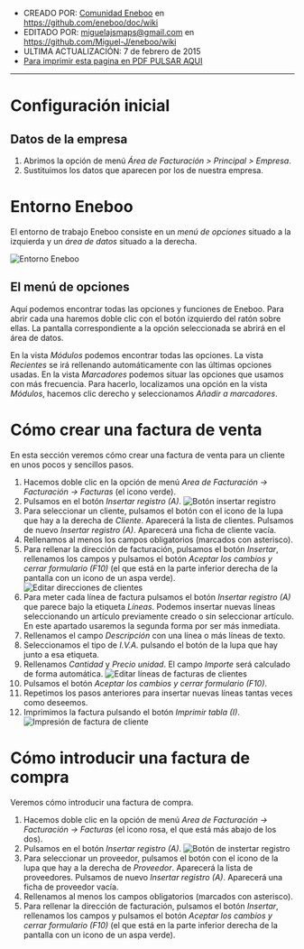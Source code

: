 * CREADO POR: [Comunidad Eneboo](http://www.eneboo.org) en https://github.com/eneboo/doc/wiki
* EDITADO POR: miguelajsmaps@gmail.com en https://github.com/Miguel-J/eneboo/wiki
* ULTIMA ACTUALIZACIÓN: 7 de febrero de 2015
* [Para imprimir esta pagina en PDF PULSAR AQUI](https://gitprint.com/Miguel-J/eneboo/wiki/%5BEneboo-Standard%5D-Primeros-pasos)

----

# Configuración inicial

## Datos de la empresa

1. Abrimos la opción de menú _Área de Facturación > Principal > Empresa_.
2. Sustituimos los datos que aparecen por los de nuestra empresa.

# Entorno Eneboo

El entorno de trabajo Eneboo consiste en un _menú de opciones_ situado a la izquierda y un _área de datos_ situado a la derecha.

![Entorno Eneboo](https://raw.githubusercontent.com/eneboo/doc/master/images/standard/entorno.png)

## El menú de opciones

Aquí podemos encontrar todas las opciones y funciones de Eneboo. Para abrir cada una haremos doble clic con el botón izquierdo del ratón sobre ellas. La pantalla correspondiente a la opción seleccionada se abrirá en el área de datos.

En la vista _Módulos_ podemos encontrar todas las opciones. La vista _Recientes_ se irá rellenando automáticamente con las últimas opciones usadas. En la vista _Marcadores_ podemos situar las opciones que usamos con más frecuencia. Para hacerlo, localizamos una opción en la vista _Módulos_, hacemos clic derecho y seleccionamos _Añadir a marcadores_.

# Cómo crear una factura de venta

En esta sección veremos cómo crear una factura de venta para un cliente en unos pocos y sencillos pasos.

1. Hacemos doble clic en la opción de menú _Area de Facturación -> Facturación -> Facturas_ (el icono verde).
1. Pulsamos en el botón _Insertar registro (A)_.
![Botón insertar registro](https://raw.githubusercontent.com/eneboo/doc/master/images/standard/btn_insertar_registro.png)
1. Para seleccionar un cliente, pulsamos el botón con el icono de la lupa que hay a la derecha de _Cliente_. Aparecerá la lista de clientes. Pulsamos de nuevo _Insertar registro (A)_. Aparecerá una ficha de cliente vacía.
1. Rellenamos al menos los campos obligatorios (marcados con asterisco).
1. Para rellenar la dirección de facturación, pulsamos el botón _Insertar_, rellenamos los campos y pulsamos el botón _Aceptar los cambios y cerrar formulario (F10)_ (el que está en la parte inferior derecha de la pantalla con un icono de un aspa verde).
![Editar direcciones de clientes](https://raw.githubusercontent.com/eneboo/doc/master/images/standard/editar_direcciones_clientes.png)
1. Para meter cada línea de factura pulsamos el botón _Insertar registro (A)_ que parece bajo la etiqueta _Líneas_. Podemos insertar nuevas líneas seleccionando un artículo previamente creado o sin seleccionar artículo. En este apartado usaremos la segunda forma por ser más inmediata.
1. Rellenamos el campo _Descripción_ con una línea o más líneas de texto.
1. Seleccionamos el tipo de _I.V.A._ pulsando el botón de la lupa que hay junto a esa etiqueta.
1. Rellenamos _Cantidad_ y _Precio unidad_. El campo _Importe_ será calculado de forma automática.
![Editar líneas de facturas de clientes](https://raw.githubusercontent.com/eneboo/doc/master/images/standard/editar_lineas_facturas_clientes.png)
1. Pulsamos el botón _Aceptar los cambios y cerrar formulario (F10)_.
1. Repetimos los pasos anteriores para insertar nuevas líneas tantas veces como deseemos.
1. Imprimimos la factura pulsando el botón _Imprimir tabla (I)_.
![Impresión de factura de cliente](https://raw.githubusercontent.com/eneboo/doc/master/images/standard/impresion_factura_cliente.png)


# Cómo introducir una factura de compra

Veremos cómo introducir una factura de compra.

1. Hacemos doble clic en la opción de menú *Area de Facturación -> Facturación -> Facturas* (el icono rosa, el que está más abajo de los dos).
1. Pulsamos en el botón *Insertar registro (A)*.
![Botón de instertar registro](https://raw.githubusercontent.com/eneboo/doc/master/images/standard/btn_insertar_registro.png)
1. Para seleccionar un proveedor, pulsamos el botón con el icono de la lupa que hay a la derecha de _Proveedor_. Aparecerá la lista de proveedores. Pulsamos de nuevo _Insertar registro (A)_. Aparecerá una ficha de proveedor vacía.
1. Rellenamos al menos los campos obligatorios (marcados con asterisco).
1. Para rellenar la dirección de facturación, pulsamos el botón _Insertar_, rellenamos los campos y pulsamos el botón _Aceptar los cambios y cerrar formulario (F10)_ (el que está en la parte inferior derecha de la pantalla con un icono de un aspa verde).
